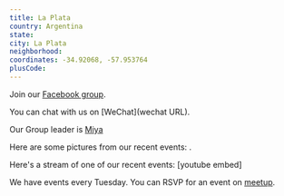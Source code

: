 ```yaml
---
title: La Plata
country: Argentina
state: 
city: La Plata
neighborhood: 
coordinates: -34.92068, -57.953764
plusCode:
---
```

Join our [Facebook group](https://www.facebook.com/groups/free.code.camp.la.plata).

You can chat with us on [WeChat](wechat URL).

Our Group leader is [Miya](freecodecamp.org/miya)

Here are some pictures from our recent events:
![]().

Here's a stream of one of our recent events:
[youtube embed]

We have events every Tuesday. You can RSVP for an event on [meetup](meetupurl).
